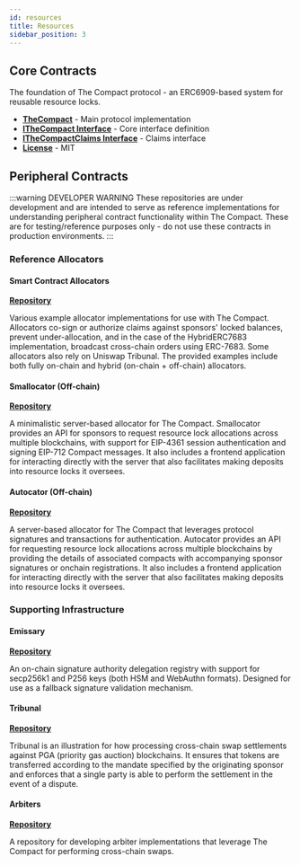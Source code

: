 ```yaml
---
id: resources
title: Resources
sidebar_position: 3
---
```


## Core Contracts

The foundation of The Compact protocol - an ERC6909-based system for reusable resource locks.

- **[TheCompact](https://github.com/Uniswap/the-compact)** - Main protocol implementation
- **[ITheCompact Interface](https://github.com/Uniswap/the-compact/blob/main/src/interfaces/ITheCompact.sol)** - Core interface definition
- **[ITheCompactClaims Interface](https://github.com/Uniswap/the-compact/blob/main/src/interfaces/ITheCompactClaims.sol)** - Claims interface
- **[License](https://github.com/Uniswap/the-compact/blob/main/LICENSE.md)** - MIT

## Peripheral Contracts

:::warning DEVELOPER WARNING
 These repositories are under development and are intended to serve as reference implementations for understanding peripheral contract functionality within The Compact. These are for testing/reference purposes only - do not use these contracts in production environments.
:::
### Reference Allocators

#### Smart Contract Allocators
**[Repository](https://github.com/Uniswap/sc-allocators)**

Various example allocator implementations for use with The Compact. Allocators co-sign or authorize claims against sponsors' locked balances, prevent under-allocation, and in the case of the HybridERC7683 implementation, broadcast cross-chain orders using ERC-7683. Some allocators also rely on Uniswap Tribunal. The provided examples include both fully on-chain and hybrid (on-chain + off-chain) allocators.

#### Smallocator (Off-chain)
**[Repository](https://github.com/uniswap/smallocator)**

A minimalistic server-based allocator for The Compact. Smallocator provides an API for sponsors to request resource lock allocations across multiple blockchains, with support for EIP-4361 session authentication and signing EIP-712 Compact messages. It also includes a frontend application for interacting directly with the server that also facilitates making deposits into resource locks it oversees.

#### Autocator (Off-chain)
**[Repository](https://github.com/uniswap/autocator)**

A server-based allocator for The Compact that leverages protocol signatures and transactions for authentication. Autocator provides an API for requesting resource lock allocations across multiple blockchains by providing the details of associated compacts with accompanying sponsor signatures or onchain registrations. It also includes a frontend application for interacting directly with the server that also facilitates making deposits into resource locks it oversees.

### Supporting Infrastructure

#### Emissary
**[Repository](https://github.com/Uniswap/emissary)**

An on-chain signature authority delegation registry with support for secp256k1 and P256 keys (both HSM and WebAuthn formats). Designed for use as a fallback signature validation mechanism.

#### Tribunal
**[Repository](https://github.com/Uniswap/Tribunal)**

Tribunal is an illustration for how processing cross-chain swap settlements against PGA (priority gas auction) blockchains. It ensures that tokens are transferred according to the mandate specified by the originating sponsor and enforces that a single party is able to perform the settlement in the event of a dispute.

#### Arbiters
**[Repository](http://github.com/Uniswap/arbiters)**

A repository for developing arbiter implementations that leverage The Compact for performing cross-chain swaps.